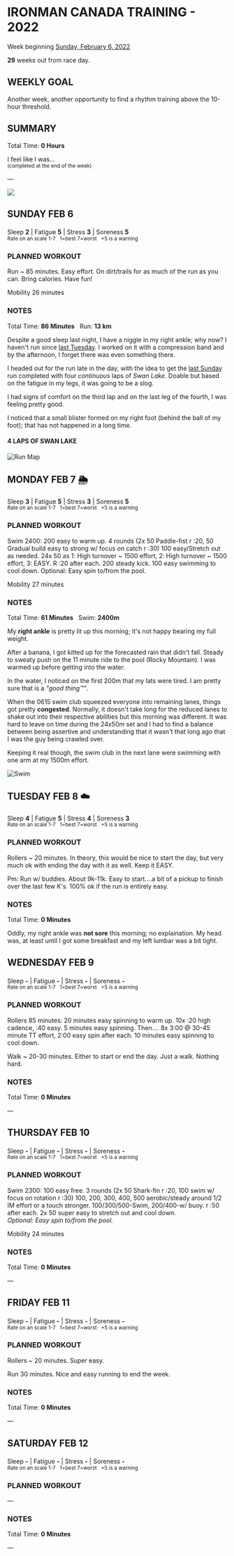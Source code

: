 # IRONMAN CANADA TRAINING - 2022
Week beginning [Sunday, February 6, 2022](javascript:flick('sun');)

**29** weeks out from race day.

## WEEKLY GOAL
Another week, another opportunity to find a rhythm training above the 10-hour threshold.

## SUMMARY
Total Time: **0 Hours**

I feel like I was...
<br /><sup>(completed at the end of the week)</sup>

&mdash;

![](/assets/jpg/II-9x550.jpeg)

## SUNDAY FEB 6
Sleep **2** | Fatigue **5** | Stress **3** | Soreness **5**
<sup><br />Rate on an scale 1-7 &nbsp; 1=best 7=worst &nbsp; +5 is a warning</sup>

### PLANNED WORKOUT
Run ~ 85 minutes. Easy effort. On dirt/trails for as much of the run as you can. 
Bring calories. Have fun!

Mobility 26 minutes

### NOTES
Total Time: **86 Minutes** &nbsp; Run: **13 km**

Despite a good sleep last night, I  have a niggle in my right ankle; why now?  I haven't run since [last Tuesday](ironman2022-30weeksout?tue).  I worked on it with a compression band and by the afternoon, I forget there was even something there.

I headed out for the run late in the day, with the idea to get the [last Sunday](ironman2022-30weeksout?sun) run completed with four _continuous_ laps of _Swan Lake_.  Doable but based on the fatigue in my legs, it was going to be a slog.  
<!---->
I had signs of comfort on the third lap and on the last leg of the fourth, I was feeling pretty good. 

I noticed that a small blister formed on my right foot (behind the ball of my foot); that has not happened in a long time.

#### 4 LAPS OF SWAN LAKE
![Run Map](/assets/jpg/run-20220206.jpeg)

<!---->
## MONDAY FEB 7 🌦
Sleep **3** | Fatigue **5** | Stress **3** | Soreness **5**
<sup><br />Rate on an scale 1-7 &nbsp; 1=best 7=worst &nbsp; +5 is a warning</sup>

### PLANNED WORKOUT
Swim 2400: 
200 easy to warm up. 
4 rounds (2x 50 Paddle-fist r :20, 50 Gradual build easy to strong w/ focus on catch r :30) 
100 easy/Stretch out as needed. 
24x 50 as 1: High turnover ~ 1500 effort, 2: High turnover ~ 1500 effort, 3: EASY. R :20 after each. 
200 steady kick. 
100 easy swimming to cool down. 
Optional: Easy spin to/from the pool.

Mobility 27 minutes

### NOTES
Total Time: **61 Minutes** &nbsp; Swim: **2400m**

My **right ankle** is pretty lit up this morning; it's not happy bearing my full weight.

After a banana, I got kitted up for the forecasted rain that didn't fall.  Steady to sweaty push on the 11 minute ride to the pool (Rocky Mountain).  I was warmed up before getting into the water.
<!---->
In the water, I noticed on the first 200m that my lats were tired.  I am pretty sure that is a _"good thing&trade;"_.

When the 0615 swim club squeezed everyone into remaining lanes, things got pretty **congested**.  Normally, it doesn't take long for the reduced lanes to shake out into their respective abilities but this morning was different.  It was hard to leave on time during the 24x50m set and I had to find a balance between being assertive and understanding that it wasn't that long ago that I was the guy being crawled over.

Keeping it real though, the swim club in the next lane were swimming with one arm at my 1500m effort.

![Swim](/assets/jpg/swim-20220207.jpeg)

<!---->
## TUESDAY FEB 8 ☁️
Sleep **4** | Fatigue **5** | Stress **4** | Soreness **3**
<sup><br />Rate on an scale 1-7 &nbsp; 1=best 7=worst &nbsp; +5 is a warning</sup>

### PLANNED WORKOUT
Rollers ~ 20 minutes. In theory, this would be nice to start the day, but very much ok with ending the day with it as well. Keep it EASY.

Pm: Run w/ buddies. About 9k-11k. Easy to start....a bit of a pickup to finish over the last few K's. 100% ok if the run is entirely easy.

### NOTES
Total Time: **0 Minutes**

Oddly, my right ankle was **not sore** this morning; no explaination.  My head was, at least until I got some breakfast and my left lumbar was a bit tight.

<!---->
## WEDNESDAY FEB 9
Sleep **-** | Fatigue **-** | Stress **-** | Soreness **-**
<sup><br />Rate on an scale 1-7 &nbsp; 1=best 7=worst &nbsp; +5 is a warning</sup>

### PLANNED WORKOUT
Rollers 85 minutes: 
20 minutes easy spinning to warm up. 
10x :20 high cadence, :40 easy. 5 minutes easy spinning. Then....
8x 3:00 @ 30-45 minute TT effort, 2:00 easy spin after each. 
10 minutes easy spinning to cool down.

Walk ~ 20-30 minutes. Either to start or end the day. Just a walk. Nothing hard.

### NOTES
Total Time: **0 Minutes**

&mdash;  

<!---->
## THURSDAY FEB 10
Sleep **-** | Fatigue **-** | Stress **-** | Soreness **-**
<sup><br />Rate on an scale 1-7 &nbsp; 1=best 7=worst &nbsp; +5 is a warning</sup>

### PLANNED WORKOUT
Swim 2300: 
100 easy free. 
3 rounds (2x 50 Shark-fin r :20, 100 swim w/ focus on rotation r :30) 
100, 200, 300, 400, 500 aerobic/steady around 1/2 IM effort or a touch stronger. 100/300/500-Swim, 200/400-w/ buoy. r :50 after each. 
2x 50 super easy to stretch out and cool down.   
_Optional: Easy spin to/from the pool._

Mobility 24 minutes

### NOTES
Total Time: **0 Minutes**

&mdash;  

<!---->
## FRIDAY FEB 11
Sleep **-** | Fatigue **-** | Stress **-** | Soreness **-**
<sup><br />Rate on an scale 1-7 &nbsp; 1=best 7=worst &nbsp; +5 is a warning</sup>

### PLANNED WORKOUT
Rollers ~ 20 minutes. Super easy.

Run 30 minutes. Nice and easy running to end the week.

### NOTES
Total Time: **0 Minutes**

&mdash;  

<!---->
## SATURDAY FEB 12
Sleep **-** | Fatigue **-** | Stress **-** | Soreness **-**
<sup><br />Rate on an scale 1-7 &nbsp; 1=best 7=worst &nbsp; +5 is a warning</sup>

### PLANNED WORKOUT
&mdash;  

### NOTES
Total Time: **0 Minutes**

&mdash; 